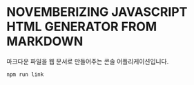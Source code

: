 # NOVEMBERIZING JAVASCRIPT HTML GENERATOR FROM MARKDOWN

마크다운 파일을 웹 문서로 만들어주는 콘솔 어플리케이션입니다.

```
npm run link
```



